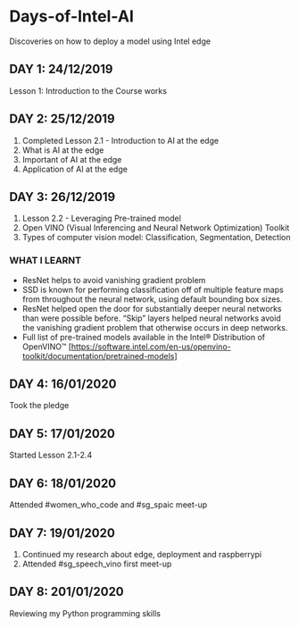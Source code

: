 # Days-of-Intel-AI
Discoveries on how to deploy a model using Intel edge

## DAY 1: 24/12/2019
Lesson 1: Introduction to the Course works


## DAY 2: 25/12/2019
1. Completed Lesson 2.1 - Introduction to AI at the edge
2. What is AI at the edge
3. Important of AI at the edge
4. Application of AI at the edge

## DAY 3: 26/12/2019
1. Lesson 2.2 - Leveraging Pre-trained model
2. Open VINO (Visual Inferencing and Neural Network Optimization) Toolkit
3. Types of computer vision model: Classification, Segmentation, Detection


### WHAT I LEARNT 
* ResNet helps to avoid vanishing gradient problem
* SSD is known for performing classification off of multiple feature maps from throughout the neural network, using default bounding box sizes.
*  ResNet helped open the door for substantially deeper neural networks than were possible before. “Skip” layers helped neural networks avoid the vanishing gradient problem that otherwise occurs in deep networks.
* Full list of pre-trained models available in the Intel® Distribution of OpenVINO™  [https://software.intel.com/en-us/openvino-toolkit/documentation/pretrained-models]


## DAY 4: 16/01/2020
Took the pledge 


## DAY 5: 17/01/2020
Started Lesson 2.1-2.4 


## DAY 6: 18/01/2020
Attended #women_who_code  and #sg_spaic meet-up 

## DAY 7: 19/01/2020
1. Continued my research about edge, deployment and raspberrypi 
2. Attended #sg_speech_vino first meet-up

## DAY 8: 201/01/2020
Reviewing my Python programming skills
